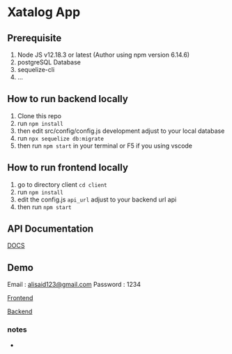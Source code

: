 # Xatalog App

## Prerequisite

1. Node JS v12.18.3 or latest (Author using npm version 6.14.6)
2. postgreSQL Database
3. sequelize-cli
4. ...

## How to run backend locally

1. Clone this repo
2. run ```npm install```
3. then edit src/config/config.js development adjust to your local database
4. run ```npx sequelize db:migrate```
5. then run ```npm start``` in your terminal or F5 if you using vscode

## How to run frontend locally

1. go to directory client ```cd client```
2. run ```npm install```
3. edit the config.js ```api_url``` adjust to your backend url api
4. then run ```npm start```

## API Documentation

[DOCS](https://documenter.getpostman.com/view/12515508/UVCBBjfX)

## Demo

Email : alisaid123@gmail.com
Password : 1234

[Frontend](https://xatalog-app.herokuapp.com/)

[Backend](https://xatalog-app.herokuapp.com/api/health)

### notes
-
